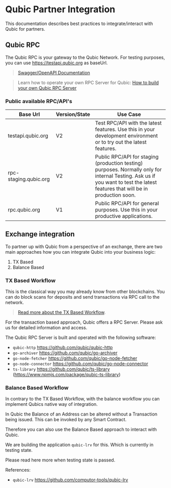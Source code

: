 # Qubic Partner Integration

This documentation describes best practices to integrate/interact with Qubic for partners.

## Qubic RPC
The Qubic RPC is your gateway to the Qubic Network. For testing purposes, you can use https://testapi.qubic.org as baseUrl.

> [Swagger/OpenAPI Documentation](qubic-rpc-doc.html)

> Learn how to operate your own RPC Server for Qubic: [How to build your own Qubic RPC Server](how-to-qubic-rpc.md)

### Public available RPC/API's

| Base Url | Version/State | Use Case |
| -------- | ------- | ---- |
| testapi.qubic.org  | V2 | Test RPC/API with the latest features. Use this in your development environment or to try out the latest features.    |
| rpc-staging.qubic.org | V2 | Public RPC/API for staging (production testing) purposes. Normally only for internal Testing. Ask us if you want to test the latest features that will be in production soon.   |
| rpc.qubic.org    | V1   | Public RPC/API for general purposes. Use this in your productive applications. |

## Exchange integration
To partner up with Qubic from a perspective of an exchange, there are two main approaches how you can integrate Qubic into your business logic:

1. TX Based
2. Balance Based

### TX Based Workflow
This is the classical way you may already know from other blockchains. You can do block scans for deposits and send transactions via RPC call to the network.

> [Read more about the TX Based Workflow](tx-based-use-case.md).

For the transaction based approach, Qubic offers a RPC Server. Please ask us for detailed information and access.

The Qubic RPC Server is built and operated with the following software:

- `qubic-http` https://github.com/qubic/qubic-http
- `go-archiver` https://github.com/qubic/go-archiver
- `go-node-fetcher` https://github.com/qubic/go-node-fetcher
- `go-node-connector` https://github.com/qubic/go-node-connector
- `ts-library` https://github.com/qubic/ts-library (https://www.npmjs.com/package/qubic-ts-library)


### Balance Based Workflow
In contrary to the TX Based Workflow, with the balance workflow you can implement Qubics native way of integration.

In Qubic the Balance of an Address can be altered without a Transaction being issued. This can be invoked by any Smart Contract.

Therefore you can also use the Balance Based approach to interact with Qubic.

We are building the application `qubic-lrv` for this. Which is currently in testing state.

Please read here more when testing state is passed.

References:
- `qubic-lrv` https://github.com/computor-tools/qubic-lrv
